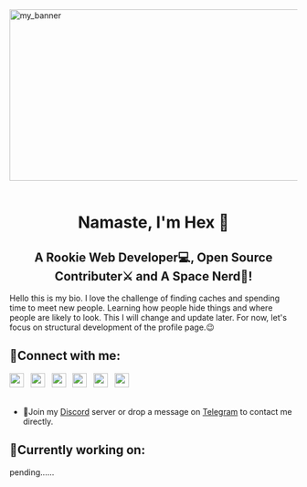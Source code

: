 <div><img src="static/banner2.gif" style="width:1000px; height:300px;" alt="my_banner"></div>
<br>
<h1 align="center">Namaste, I'm Hex 🙏</h1>
<h2 align="center">A Rookie Web Developer💻, Open Source Contributer⚔️ and A Space Nerd🚀!</h2>  

Hello this is my bio. I love the challenge of finding caches and spending time to meet new people. Learning how people hide things and where people are likely to look. This I will change and update later. For now, let's focus on structural development of the profile page.😉

## 🤝Connect with me:
  
<div>
    <a href="https://discord.gg/awybScJC"><img style="height:25px; width:25px;" src="https://cdn-icons-png.flaticon.com/512/5968/5968756.png"></a>&nbsp;&nbsp;
    <a href="https://www.reddit.com/user/thehexdev"><img style="height:25px; width:25px;" src="https://cdn-icons-png.flaticon.com/512/3670/3670226.png"></a>&nbsp;&nbsp;
    <a href="https://replit.com/@thehexdev"><img style="height:25px; width:25px;" src="https://encrypted-tbn0.gstatic.com/images?q=tbn:ANd9GcQlSywj2OHTEYOJ6odcOLkzA03Ny1Rkq4FcDQ42oR4hgfGuqpU-APrGE3t-&s=10"></a>&nbsp;&nbsp;
    <a href="https://t.me/snymgoel"><img style="height:25px; width:25px;" src="https://cdn-icons-png.flaticon.com/512/5968/5968804.png"></a>&nbsp;&nbsp;
    <a href="https://linkedin.com/in/snymgoel"><img style="height:25px; width:25px;" src="https://cdn-icons-png.flaticon.com/512/3536/3536505.png"></a>&nbsp;&nbsp;
    <a href="https://medium.com/@sanyamgoel"><img style="height:25px; width:25px;" src="https://cdn-icons-png.flaticon.com/512/5968/5968906.png" ></a>
</div><br>

* 💬Join my [Discord](https://discord.gg/awybScJC) server or drop a message on [Telegram](https://t.me/iamsanyamgoel) to contact me directly.  


## 🔭Currently working on:

pending......